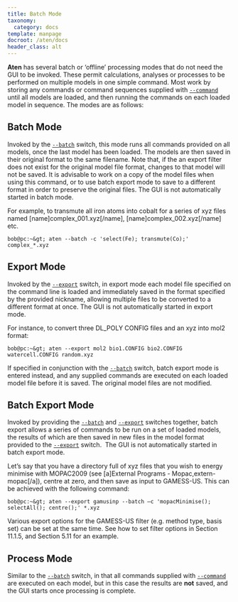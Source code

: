```yaml
---
title: Batch Mode
taxonomy:
  category: docs
template: manpage
docroot: /aten/docs
header_class: alt
---
```


**Aten** has several batch or ‘offline’ processing modes that do not need the GUI to be invoked. These permit calculations, analyses or processes to be performed on multiple models in one simple command. Most work by storing any commands or command sequences supplied with [`--command`](/aten/docs/cli/switches#switch_command) until all models are loaded, and then running the commands on each loaded model in sequence. The modes are as follows:

## Batch Mode

Invoked by the [`--batch`](/aten/docs/cli/switches#switch_batch) switch, this mode runs all commands provided on all models, once the last model has been loaded. The models are then saved in their original format to the same filename. Note that, if the an export filter does not exist for the original model file format, changes to that model will not be saved. It is advisable to work on a copy of the model files when using this command, or to use batch export mode to save to a different format in order to preserve the original files. The GUI is not automatically started in batch mode.

For example, to transmute all iron atoms into cobalt for a series of xyz files named [name]complex_001.xyz[/name], [name]complex_002.xyz[/name] etc.

```
bob@pc:~&gt; aten --batch -c 'select(Fe); transmute(Co);' complex_*.xyz
```

## Export Mode

Invoked by the [`--export`](/aten/docs/cli/switches#switch_export) switch, in export mode each model file specified on the command line is loaded and immediately saved in the format specified by the provided nickname, allowing multiple files to be converted to a different format at once. The GUI is not automatically started in export mode.

For instance, to convert three DL_POLY CONFIG files and an xyz into mol2 format:

```
bob@pc:~&gt; aten --export mol2 bio1.CONFIG bio2.CONFIG watercell.CONFIG random.xyz
```

If specified in conjunction with the [`--batch`](/aten/docs/cli/switches#switch_batch) switch, batch export mode is entered instead, and any supplied commands are executed on each loaded model file before it is saved. The original model files are not modified.

## Batch Export Mode

Invoked by providing the [`--batch`](/aten/docs/cli/switches#switch_batch) and [`--export`](/aten/docs/cli/switches#switch_export) switches together, batch export allows a series of commands to be run on a set of loaded models, the results of which are then saved in new files in the model format provided to the [`--export`](/aten/docs/cli/switches#switch_export) switch.  The GUI is not automatically started in batch export mode.

Let’s say that you have a directory full of xyz files that you wish to energy minimise with MOPAC2009 (see [a]External Programs - Mopac,extern-mopac[/a]), centre at zero, and then save as input to GAMESS-US. This can be achieved with the following command:

```
bob@pc:~&gt; aten --export gamusinp --batch –c 'mopacMinimise(); selectAll(); centre();' *.xyz
```

Various export options for the GAMESS-US filter (e.g. method type, basis set) can be set at the same time. See how to set filter options in Section 11.1.5, and Section 5.11 for an example.

## Process Mode

Similar to the [`--batch`](/aten/docs/cli/switches#switch_batch) switch, in that all commands supplied with [`--command`](/aten/docs/cli/switches#switch_command) are executed on each model, but in this case the results are <b>not</b> saved, and the GUI starts once processing is complete.


